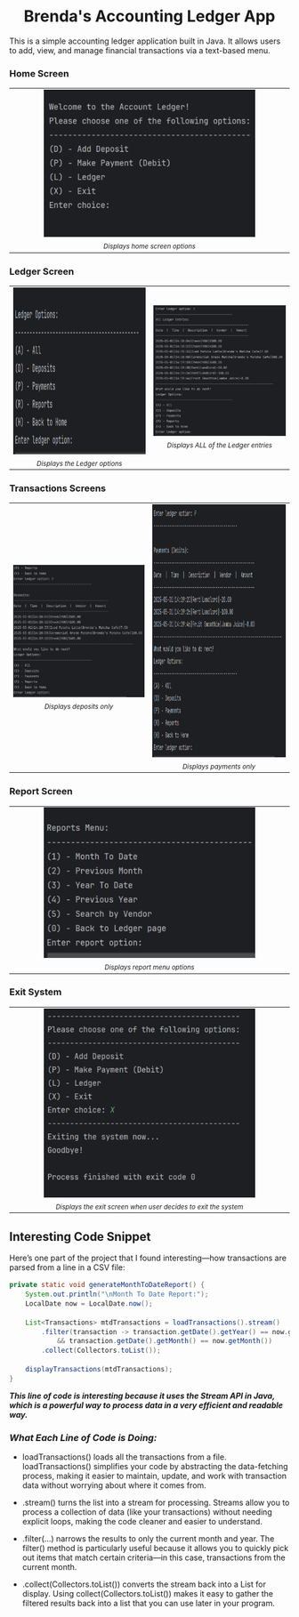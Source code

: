 <h1 align="center">Brenda's Accounting Ledger App</h1>

This is a simple accounting ledger application built in Java. It allows users to add, view, and manage financial transactions via a text-based menu.

### Home Screen

<table>
  <tr>
    <td align="center" width="1000">
      <img src="https://github.com/brendavvng/AccountingLedger/blob/main/images/AccountingLedger_HomeScreen.png?raw=true" width="380"/><br/>
      <sub><i>Displays home screen options</i></sub>
</table>

### Ledger Screen

<table>
  <tr>
    <td align="center" width="500">
      <img src="https://github.com/brendavvng/AccountingLedger/blob/main/images/AccountingLedger_LedgerScreen.png?raw=true" width="450" height=300"/><br/>
      <sub><i>Displays the Ledger options</i></sub>
    </td>
<td align="center" width="500">
      <img src="https://github.com/brendavvng/AccountingLedger/blob/main/images/AccountingLedger_LedgerScreen_AllOption.png?raw=true" width="450"/><br/>
      <sub><i>Displays ALL of the Ledger entries</i></sub>
   </td>
  </tr>
</table>


### Transactions Screens


<table>
  <tr>
    <td align="center" width="500">
      <img src="https://github.com/brendavvng/AccountingLedger/blob/main/images/AccountingLedger_LedgerScreen_DepositOption.png?raw=true" width="450"/><br/>
      <sub><i>Displays deposits only</i></sub>
    </td>
<td align="center" width="500">
      <img src="https://github.com/brendavvng/AccountingLedger/blob/main/images/AccountingLedger_LedgerScreen_PaymentOption.png?raw=true" width="450" height="455"/><br/>
      <sub><i>Displays payments only</i></sub>
   </td>
  </tr>
</table>


### Report Screen

<table>
  <tr>
    <td align="center" width="1000">
      <img src="https://github.com/brendavvng/AccountingLedger/blob/main/images/AccountingLedger_ReportScreen.png?raw=true" width="380"/><br/>
      <sub><i>Displays report menu options</i></sub>
</table>

### Exit System

<table>
  <tr>
    <td align="center" width="1000">
      <img src="https://github.com/brendavvng/AccountingLedger/blob/main/images/AccountingLedger_ExitSystem.png?raw=true" width="380"/><br/>
      <sub><i>Displays the exit screen when user decides to exit the system</i></sub>
</table>


## Interesting Code Snippet

Here’s one part of the project that I found interesting—how transactions are parsed from a line in a CSV file:

```java
private static void generateMonthToDateReport() {
    System.out.println("\nMonth To Date Report:");
    LocalDate now = LocalDate.now();

    List<Transactions> mtdTransactions = loadTransactions().stream()
        .filter(transaction -> transaction.getDate().getYear() == now.getYear()
            && transaction.getDate().getMonth() == now.getMonth())
        .collect(Collectors.toList());

    displayTransactions(mtdTransactions);
}
```


<b><i>This line of code is interesting because it uses the Stream API in Java, which is a powerful way to process data in a very efficient and readable way.</b></i>

### *What Each Line of Code is Doing:*

- loadTransactions() loads all the transactions from a file. loadTransactions() simplifies your code by abstracting the data-fetching process, making it easier to maintain, update, and work with transaction data without worrying about where it comes from.

- .stream() turns the list into a stream for processing. Streams allow you to process a collection of data (like your transactions) without needing explicit loops, making the code cleaner and easier to understand.

- .filter(...) narrows the results to only the current month and year. The filter() method is particularly useful because it allows you to quickly pick out items that match certain criteria—in this case, transactions from the current month.

- .collect(Collectors.toList()) converts the stream back into a List for display. Using collect(Collectors.toList()) makes it easy to gather the filtered results back into a list that you can use later in your program.
